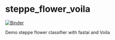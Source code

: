 # steppe_flower_voila

[![Binder](https://mybinder.org/badge_logo.svg)](https://mybinder.org/v2/gh/shaikhzhas/steppe_flower_voila/master?filepath=%2Fvoila%2Frender%2FFlower_Classifier_App.ipynb)

Demo steppe flower classifier with fastai and Voila
